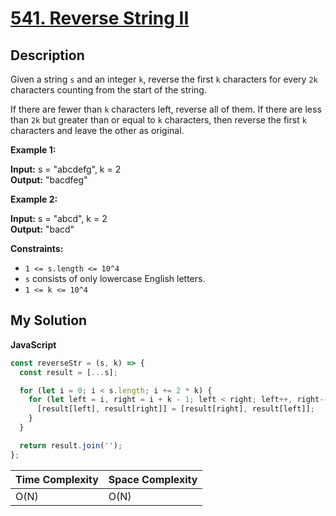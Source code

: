 # [541. Reverse String II](https://leetcode.com/problems/reverse-string-ii)

## Description

Given a string `s` and an integer `k`, reverse the first `k` characters for every `2k` characters counting from the start of the string.

If there are fewer than `k` characters left, reverse all of them. If there are less than `2k` but greater than or equal to `k` characters, then reverse the first `k` characters and leave the other as original.

**Example 1:**

**Input:** s = "abcdefg", k = 2  
**Output:** "bacdfeg"

**Example 2:**

**Input:** s = "abcd", k = 2  
**Output:** "bacd"

**Constraints:**

- `1 <= s.length <= 10^4`
- `s` consists of only lowercase English letters.
- `1 <= k <= 10^4`

## My Solution

**JavaScript**

```js
const reverseStr = (s, k) => {
  const result = [...s];

  for (let i = 0; i < s.length; i += 2 * k) {
    for (let left = i, right = i + k - 1; left < right; left++, right--) {
      [result[left], result[right]] = [result[right], result[left]];
    }
  }

  return result.join('');
};
```

| Time Complexity | Space Complexity |
| --------------- | ---------------- |
| O(N)            | O(N)             |
